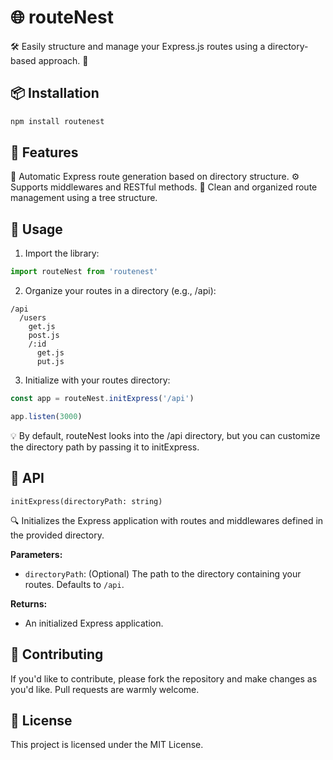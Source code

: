 # 🌐 routeNest

🛠 Easily structure and manage your Express.js routes using a directory-based approach. 🚀

## 📦 Installation

```bash
npm install routenest
```

## 🌟 Features

📂 Automatic Express route generation based on directory structure.
⚙️ Supports middlewares and RESTful methods.
🌲 Clean and organized route management using a tree structure.

## 📖 Usage

1. Import the library:

```javascript
import routeNest from 'routenest'
```

2. Organize your routes in a directory (e.g., /api):

```
/api
  /users
    get.js
    post.js
    /:id
      get.js
      put.js
```

3. Initialize with your routes directory:

```javascript
const app = routeNest.initExpress('/api')

app.listen(3000)
```

💡 By default, routeNest looks into the /api directory, but you can customize the directory path by passing it to initExpress.

## 📘 API

`initExpress(directoryPath: string)`

🔍 Initializes the Express application with routes and middlewares defined in the provided directory.

**Parameters:**

- `directoryPath`: (Optional) The path to the directory containing your routes. Defaults to `/api`.

**Returns:**

- An initialized Express application.

## 🤝 Contributing

If you'd like to contribute, please fork the repository and make changes as you'd like. Pull requests are warmly welcome.

## 📝 License

This project is licensed under the MIT License.
